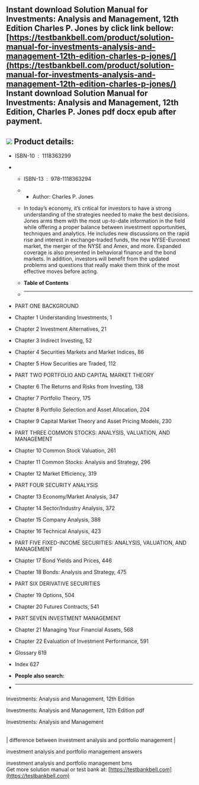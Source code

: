 Instant download **Solution Manual for Investments: Analysis and Management, 12th Edition Charles P. Jones** by click link bellow:  
[https://testbankbell.com/product/solution-manual-for-investments-analysis-and-management-12th-edition-charles-p-jones/](https://testbankbell.com/product/solution-manual-for-investments-analysis-and-management-12th-edition-charles-p-jones/)  
**Instant download Solution Manual for Investments: Analysis and Management, 12th Edition, Charles P. Jones pdf docx epub after payment.**
------------------------------------------------------------------------------------------------------------------------------------------


![](https://testbankbell.com/wp-content/uploads/2023/05/1118363299_SM.jpg)
**Product details:**
--------------------


* ISBN-10 ‏ : ‎ 1118363299
* * ISBN-13 ‏ : ‎ 978-1118363294
  * * Author: Charles P. Jones
   
  * In today’s economy, it’s critical for investors to have a strong understanding of the strategies needed to make the best decisions. Jones arms them with the most up-to-date information in the field while offering a proper balance between investment opportunities, techniques and analytics. He includes new discussions on the rapid rise and interest in exchange-traded funds, the new NYSE-Euronext market, the merger of the NYSE and Amex, and more. Expanded coverage is also presented in behavioral finance and the bond markets. In addition, investors will benefit from the updated problems and questions that really make them think of the most effective moves before acting.
  * **Table of Contents**
  * ---------------------
 
* PART ONE BACKGROUND

* Chapter 1 Understanding Investments, 1

* Chapter 2 Investment Alternatives, 21

* Chapter 3 Indirect Investing, 52

* Chapter 4 Securities Markets and Market Indices, 86

* Chapter 5 How Securities are Traded, 112

* PART TWO PORTFOLIO AND CAPITAL MARKET THEORY

* Chapter 6 The Returns and Risks from Investing, 138

* Chapter 7 Portfolio Theory, 175

* Chapter 8 Portfolio Selection and Asset Allocation, 204

* Chapter 9 Capital Market Theory and Asset Pricing Models, 230

* PART THREE COMMON STOCKS: ANALYSIS, VALUATION, AND MANAGEMENT

* Chapter 10 Common Stock Valuation, 261

* Chapter 11 Common Stocks: Analysis and Strategy, 296

* Chapter 12 Market Efficiency, 319

* PART FOUR SECURITY ANALYSIS

* Chapter 13 Economy/Market Analysis, 347

* Chapter 14 Sector/Industry Analysis, 372

* Chapter 15 Company Analysis, 388

* Chapter 16 Technical Analysis, 423

* PART FIVE FIXED-INCOME SECURITIES: ANALYSIS, VALUATION, AND MANAGEMENT

* Chapter 17 Bond Yields and Prices, 446

* Chapter 18 Bonds: Analysis and Strategy, 475

* PART SIX DERIVATIVE SECURITIES

* Chapter 19 Options, 504

* Chapter 20 Futures Contracts, 541

* PART SEVEN INVESTMENT MANAGEMENT

* Chapter 21 Managing Your Financial Assets, 568

* Chapter 22 Evaluation of Investment Performance, 591

* Glossary 619

* Index 627
* **People also search:**
* -----------------------

Investments: Analysis and Management, 12th Edition

Investments: Analysis and Management, 12th Edition pdf

Investments: Analysis and Management


|  |
| --- |
| 
difference between investment analysis and portfolio management
 |


 investment analysis and portfolio management answers

 investment analysis and portfolio management bms  
  Get more solution manual or test bank at: [https://testbankbell.com](https://testbankbell.com)
